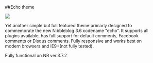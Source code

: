 ##Echo theme

<img src="https://dl.dropboxusercontent.com/u/26469456/echo.png">

Yet another simple but full featured theme primarly designed to commemorate the new Nibbleblog 3.6 codename "echo". It supports all plugins available, has full support for default comments, Facebook comments or Disqus comments. Fully responsive and works best on modern browsers and IE9+(not fully tested).

Fully functional on NB ver.3.7.2
